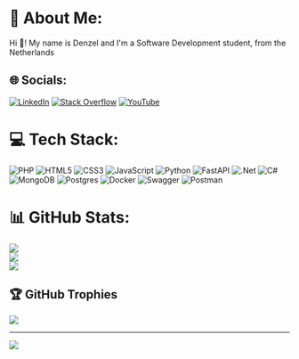 # 💫 About Me:
Hi 👋! My name is Denzel and I'm a Software Development student, from the Netherlands<br>


## 🌐 Socials:
[![LinkedIn](https://img.shields.io/badge/LinkedIn-%230077B5.svg?logo=linkedin&logoColor=white)](https://linkedin.com/in/denzelcamelia) [![Stack Overflow](https://img.shields.io/badge/-Stackoverflow-FE7A16?logo=stack-overflow&logoColor=white)](https://stackoverflow.com/users/10640593) [![YouTube](https://img.shields.io/badge/YouTube-%23FF0000.svg?logo=YouTube&logoColor=white)](https://www.youtube.com/channel/UC-j9IPoOnhJAz27a9BlsqFA) 

# 💻 Tech Stack:
![PHP](https://img.shields.io/badge/php-%23777BB4.svg?style=for-the-badge&logo=php&logoColor=white) ![HTML5](https://img.shields.io/badge/html5-%23E34F26.svg?style=for-the-badge&logo=html5&logoColor=white) ![CSS3](https://img.shields.io/badge/css3-%231572B6.svg?style=for-the-badge&logo=css3&logoColor=white) ![JavaScript](https://img.shields.io/badge/javascript-%23323330.svg?style=for-the-badge&logo=javascript&logoColor=%23F7DF1E) ![Python](https://img.shields.io/badge/python-3670A0?style=for-the-badge&logo=python&logoColor=ffdd54) ![FastAPI](https://img.shields.io/badge/FastAPI-005571?style=for-the-badge&logo=fastapi) ![.Net](https://img.shields.io/badge/.NET-5C2D91?style=for-the-badge&logo=.net&logoColor=white) ![C#](https://img.shields.io/badge/c%23-%23239120.svg?style=for-the-badge&logo=c-sharp&logoColor=white) ![MongoDB](https://img.shields.io/badge/MongoDB-%234ea94b.svg?style=for-the-badge&logo=mongodb&logoColor=white) ![Postgres](https://img.shields.io/badge/postgres-%23316192.svg?style=for-the-badge&logo=postgresql&logoColor=white) ![Docker](https://img.shields.io/badge/docker-%230db7ed.svg?style=for-the-badge&logo=docker&logoColor=white) ![Swagger](https://img.shields.io/badge/-Swagger-%23Clojure?style=for-the-badge&logo=swagger&logoColor=white) ![Postman](https://img.shields.io/badge/Postman-FF6C37?style=for-the-badge&logo=postman&logoColor=white)
# 📊 GitHub Stats:
![](https://github-readme-stats.vercel.app/api?username=OriginalDCAM&theme=vue-dark&hide_border=false&include_all_commits=true&count_private=true)<br/>
![](https://github-readme-streak-stats.herokuapp.com/?user=OriginalDCAM&theme=vue-dark&hide_border=false)<br/>
![](https://github-readme-stats.vercel.app/api/top-langs/?username=OriginalDCAM&theme=vue-dark&hide_border=false&include_all_commits=true&count_private=true&layout=compact)

## 🏆 GitHub Trophies
![](https://github-profile-trophy.vercel.app/?username=OriginalDCAM&theme=matrix&no-frame=false&no-bg=true&margin-w=4)

---
[![](https://visitcount.itsvg.in/api?id=OriginalDCAM&icon=0&color=0)](https://visitcount.itsvg.in)

<!-- Proudly created with GPRM ( https://gprm.itsvg.in ) -->
